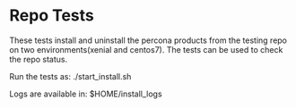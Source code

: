 # Repo Tests
These tests install and uninstall the percona products from the testing repo on two environments(xenial and centos7). The tests can be used to check the repo status.

Run the tests as:
./start_install.sh

Logs are available in:
$HOME/install_logs
